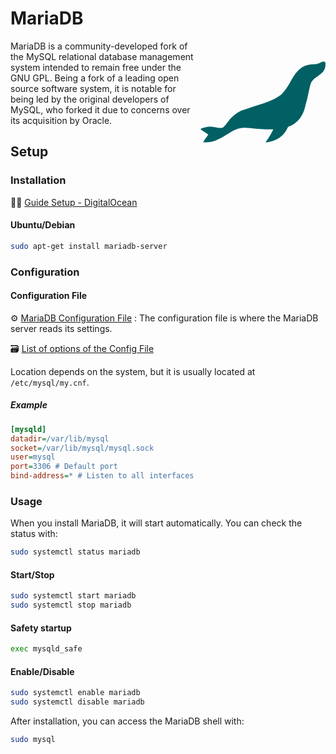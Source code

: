 # MariaDB

<div style="float: right;">
  <svg xmlns="http://www.w3.org/2000/svg" x="0px" y="0px" width="200" height="200" viewBox="0 0 48 48" align="right" alt="MariaDB Logo">
  <path fill="#006064" d="M47.776,8.156c-0.13-0.107-0.296-0.163-0.465-0.156c-0.463,0-1.062,0.314-1.385,0.483l-0.128,0.065 c-0.541,0.262-1.13,0.41-1.73,0.435c-0.615,0.02-1.146,0.056-1.836,0.128c-4.091,0.421-5.916,3.556-7.674,6.589 c-0.957,1.65-1.946,3.363-3.301,4.672c-0.28,0.272-0.578,0.525-0.892,0.758c-1.402,1.042-3.163,1.787-4.533,2.314 c-1.319,0.504-2.759,0.957-4.15,1.396c-1.275,0.401-2.478,0.781-3.584,1.191c-0.499,0.185-0.923,0.327-1.298,0.452 c-1.008,0.327-1.735,0.578-2.797,1.309c-0.414,0.283-0.83,0.589-1.111,0.818c-0.843,0.673-1.589,1.459-2.217,2.335 c-0.54,0.809-1.164,1.558-1.862,2.235c-0.224,0.219-0.622,0.327-1.218,0.327C6.899,33.509,4.984,33,3.699,33 C1.987,33,0.208,33.627,0,34c0,0,2.911,1.894,3.014,1.996c-0.111,0.164-1.818,2.503-2.002,3.011 c2.494,0.063,3.956-0.306,5.356-0.983c0.406-0.196,0.818-0.398,1.309-0.605c0.818-0.355,1.699-0.921,2.633-1.52 c1.222-0.797,2.501-1.615,3.741-2.01c1.019-0.311,2.081-0.46,3.147-0.442c1.309,0,2.687,0.175,4.016,0.345 c0.99,0.128,2.78,0.148,3.786,0.208c0.269,0.016,1.84,0.034,2.946,0.027C26.758,36.642,25,39,25,39s6,0,8.548-5.781 c0.034-0.067,0.063-0.136,0.096-0.203c1.58-0.377,5.63-2.513,6.706-8.405c0.504-1.712,0.874-3.412,1.2-4.909 c0.389-1.8,0.725-3.343,1.109-3.942c0.604-0.939,1.525-1.574,2.417-2.191c0.121-0.083,0.244-0.164,0.363-0.252 c1.121-0.787,2.235-1.695,2.481-3.389V9.889C48.098,8.626,47.948,8.303,47.776,8.156z"></path>
  </svg>
</div>

MariaDB is a community-developed fork of the MySQL relational database management system intended to remain free under the GNU GPL. Being a fork of a leading open source software system, it is notable for being led by the original developers of MySQL, who forked it due to concerns over its acquisition by Oracle.

## Setup

### Installation

🧑‍🎓 [Guide Setup - DigitalOcean](https://www.digitalocean.com/community/tutorials/how-to-install-mariadb-on-ubuntu-20-04)

#### Ubuntu/Debian

```bash
sudo apt-get install mariadb-server
```

### Configuration

#### Configuration File

⚙️ [MariaDB Configuration File](https://mariadb.com/kb/en/configuring-mariadb-with-option-files/) : The configuration file is where the MariaDB server reads its settings.

🗃️ [List of options of the Config File](https://dev.mysql.com/doc/refman/9.0/en/server-option-variable-reference.html)

Location depends on the system, but it is usually located at `/etc/mysql/my.cnf`.

##### Example

```ini
[mysqld]
datadir=/var/lib/mysql
socket=/var/lib/mysql/mysql.sock
user=mysql
port=3306 # Default port
bind-address=* # Listen to all interfaces
```

### Usage

When you install MariaDB, it will start automatically. You can check the status with:

```bash
sudo systemctl status mariadb
```

#### Start/Stop

```bash
sudo systemctl start mariadb
sudo systemctl stop mariadb
```

#### Safety startup

```bash
exec mysqld_safe
```

#### Enable/Disable

```bash
sudo systemctl enable mariadb
sudo systemctl disable mariadb
```

After installation, you can access the MariaDB shell with:

```bash
sudo mysql
```

